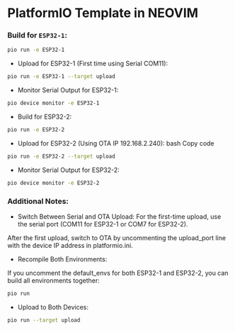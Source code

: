 # PlatformIO Template in NEOVIM

### Build for `ESP32-1`:
```bash
pio run -e ESP32-1
```
- Upload for ESP32-1 (First time using Serial COM11):
```bash
pio run -e ESP32-1 --target upload
```
- Monitor Serial Output for ESP32-1:
```bash
pio device monitor -e ESP32-1
```
- Build for ESP32-2:
```bash
pio run -e ESP32-2
```
- Upload for ESP32-2 (Using OTA IP 192.168.2.240):
bash
Copy code
```bash
pio run -e ESP32-2 --target upload
```
- Monitor Serial Output for ESP32-2:
```bash
pio device monitor -e ESP32-2
```
### Additional Notes:
- Switch Between Serial and OTA Upload:
For the first-time upload, use the serial port (COM11 for ESP32-1 or COM7 for ESP32-2).

After the first upload, switch to OTA by uncommenting the upload_port line with the device IP address in platformio.ini.

- Recompile Both Environments:

If you uncomment the default_envs for both ESP32-1 and ESP32-2, you can build all environments together:

```bash
pio run
```
- Upload to Both Devices:

```bash
pio run --target upload
```